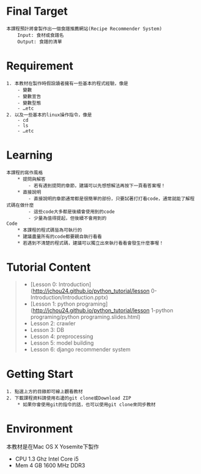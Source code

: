 # Final Target
    本課程預計將會製作出一個食譜推薦網站(Recipe Recommender System)
        Input: 食材或食譜名
        Output: 食譜的清單

# Requirement
    1. 本教材在製作時假設讀者擁有一些基本的程式經驗，像是
        - 變數
        - 變數宣告
        - 變數型態
        - …etc
    2. 以及一些基本的linux操作指令，像是
        - cd
        - ls
        - …etc

# Learning
    本課程的寫作風格
        * 提問與解答
            - 若有遇到提問的章節，建議可以先想想解法再按下一頁看答案喔！
        * 直接說明
            - 直接說明的章節通常都是很簡單的部份，只要試著打打看code，通常就能了解程式碼在做什麼
            - 這些code大多都是後續會使用到的code
            - 少量為值得提起，但後續不會用到的
    Code
        * 本課程的程式碼皆為可執行的
        * 建議盡量所有的code都要親自執行看看
        * 若遇到不清楚的程式碼，建議可以獨立出來執行看看會發生什麼事喔！


# Tutorial Content
> * [Lesson 0: Introduction](http://jchou24.github.io/python_tutorial/lesson 0-Introduction/Introduction.pptx)
> * [Lesson 1: python programing](http://jchou24.github.io/python_tutorial/lesson 1-python programing/python programing.slides.html)
> * Lesson 2: crawler
> * Lesson 3: DB
> * Lesson 4: preprocessing
> * Lesson 5: model building
> * Lesson 6: django recommender system

# Getting Start
    1. 點選上方的目錄即可線上觀看教材
    2. 下載課程資料請使用右邊的git clone或Download ZIP
        * 如果你會使用git的指令的話，也可以使用git clone來同步教材

# Environment
本教材是在Mac OS X Yosemite下製作
* CPU 1.3 Ghz Intel Core i5
* Mem 4 GB 1600 MHz DDR3
